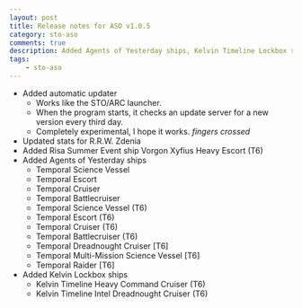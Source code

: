 ```yaml
---
layout: post
title: Release notes for ASO v1.0.5
category: sto-aso
comments: true
description: Added Agents of Yesterday ships, Kelvin Timeline Lockbox ships and 2016 summer event ship (<a href="http://sto-aso.com.s3-website-us-east-1.amazonaws.com/1.0.5/sto-aso.zip">download</a>)
tags:
    - sto-aso
---
```


 - Added automatic updater
    - Works like the STO/ARC launcher.
    - When the program starts, it checks an update server for a new version every third day.
    - Completely experimental, I hope it works. *fingers crossed*
 - Updated stats for R.R.W. Zdenia
 - Added Risa Summer Event ship Vorgon Xyfius Heavy Escort (T6)
 - Added Agents of Yesterday ships
    - Temporal Science Vessel
    - Temporal Escort
    - Temporal Cruiser
    - Temporal Battlecruiser
    - Temporal Science Vessel (T6)
    - Temporal Escort (T6)
    - Temporal Cruiser (T6)
    - Temporal Battlecruiser (T6)
    - Temporal Dreadnought Cruiser [T6]
    - Temporal Multi-Mission Science Vessel [T6]
    - Temporal Raider [T6]
 - Added Kelvin Lockbox ships
    - Kelvin Timeline Heavy Command Cruiser (T6)
    - Kelvin Timeline Intel Dreadnought Cruiser (T6)
	